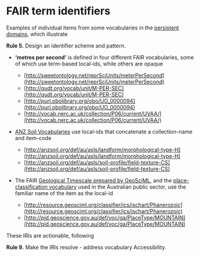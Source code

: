 # FAIR term identifiers

Examples of individual items from some vocabularies in the [persistent domains](../domains), which illustrate 

**Rule 5.** Design an identifier scheme and pattern.  

- **‘metres per second’** is defined in four different FAIR vocabularies, some of which use term-based local-ids, while others are opaque

  - [http://sweetontology.net/reprSciUnits/meterPerSecond](http://sweetontology.net/reprSciUnits/meterPerSecond)
  - [http://qudt.org/vocab/unit/M-PER-SEC](http://qudt.org/vocab/unit/M-PER-SEC)
  - [http://purl.obolibrary.org/obo/UO_0000094](http://purl.obolibrary.org/obo/UO_0000094)
  - [http://vocab.nerc.ac.uk/collection/P06/current/UVAA/](http://vocab.nerc.ac.uk/collection/P06/current/UVAA/)

- [ANZ Soil Vocabularies](http://registry.it.csiro.au/def/soil/au/asls) use local-ids that concatenate a collection-name and item-code 

  - [http://anzsoil.org/def/au/asls/landform/morphological-type-H](http://anzsoil.org/def/au/asls/landform/morphological-type-H)
  - [http://anzsoil.org/def/au/asls/soil-profile/field-texture-CS](http://anzsoil.org/def/au/asls/soil-profile/field-texture-CS)

- The FAIR [Geological Timescale prepared by GeoSciML](https://github.com/CGI-IUGS/timescale-data), and the [place-classification vocabulary](http://pid.geoscience.gov.au/def/voc/ga/PlaceType) used in the Australian public sector, use the familiar name of the item as the local-id 

  - [http://resource.geosciml.org/classifier/ics/ischart/Phanerozoic](http://resource.geosciml.org/classifier/ics/ischart/Phanerozoic)
  - [http://pid.geoscience.gov.au/def/voc/ga/PlaceType/MOUNTAIN](http://pid.geoscience.gov.au/def/voc/ga/PlaceType/MOUNTAIN)

These IRIs are actionable, following 

**Rule 9.** Make the IRIs resolve - address vocabulary Accessibility.  

